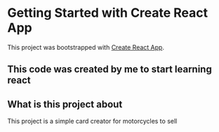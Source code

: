 # Getting Started with Create React App

This project was bootstrapped with [Create React App](https://github.com/facebook/create-react-app).

## This code was created by me to start learning react

## What is this project about

This project is a simple card creator for motorcycles to sell